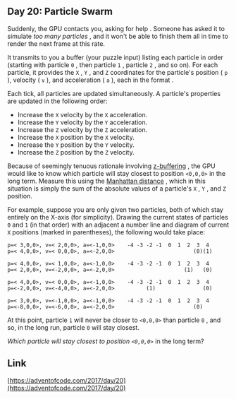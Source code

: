 ## Day 20: Particle Swarm

Suddenly, the GPU contacts you, asking for help . Someone has asked it to simulate _too many particles_ , and it won't be able to finish them all in time to render the next frame at this rate.

It transmits to you a buffer (your puzzle input) listing each particle in order (starting with particle `0` , then particle `1` , particle `2` , and so on). For each particle, it provides the `X` , `Y` , and `Z` coordinates for the particle's position ( `p` ), velocity ( `v` ), and acceleration ( `a` ), each in the format .

Each tick, all particles are updated simultaneously. A particle's properties are updated in the following order:

- Increase the `X` velocity by the `X` acceleration.
- Increase the `Y` velocity by the `Y` acceleration.
- Increase the `Z` velocity by the `Z` acceleration.
- Increase the `X` position by the `X` velocity.
- Increase the `Y` position by the `Y` velocity.
- Increase the `Z` position by the `Z` velocity.

Because of seemingly tenuous rationale involving [z-buffering](https://en.wikipedia.org/wiki/Z-buffering) , the GPU would like to know which particle will stay closest to position `<0,0,0>` in the long term. Measure this using the [Manhattan distance](https://en.wikipedia.org/wiki/Taxicab_geometry) , which in this situation is simply the sum of the absolute values of a particle's `X` , `Y` , and `Z` position.

For example, suppose you are only given two particles, both of which stay entirely on the X-axis (for simplicity). Drawing the current states of particles `0` and `1` (in that order) with an adjacent a number line and diagram of current `X` positions (marked in parentheses), the following would take place:

    p=< 3,0,0>, v=< 2,0,0>, a=<-1,0,0>    -4 -3 -2 -1  0  1  2  3  4
    p=< 4,0,0>, v=< 0,0,0>, a=<-2,0,0>                         (0)(1)

    p=< 4,0,0>, v=< 1,0,0>, a=<-1,0,0>    -4 -3 -2 -1  0  1  2  3  4
    p=< 2,0,0>, v=<-2,0,0>, a=<-2,0,0>                      (1)   (0)

    p=< 4,0,0>, v=< 0,0,0>, a=<-1,0,0>    -4 -3 -2 -1  0  1  2  3  4
    p=<-2,0,0>, v=<-4,0,0>, a=<-2,0,0>          (1)               (0)

    p=< 3,0,0>, v=<-1,0,0>, a=<-1,0,0>    -4 -3 -2 -1  0  1  2  3  4
    p=<-8,0,0>, v=<-6,0,0>, a=<-2,0,0>                         (0)

At this point, particle `1` will never be closer to `<0,0,0>` than particle `0` , and so, in the long run, particle `0` will stay closest.

_Which particle will stay closest to position `<0,0,0>`_ in the long term?

## Link

[https://adventofcode.com/2017/day/20](https://adventofcode.com/2017/day/20)
